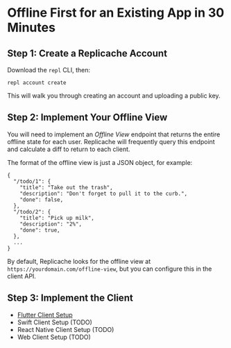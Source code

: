 # Offline First for an Existing App in 30 Minutes

## Step 1: Create a Replicache Account

Download the `repl` CLI, then:

```
repl account create
```

This will walk you through creating an account and uploading a public key.

## Step 2: Implement Your Offline View

You will need to implement an *Offline View* endpoint  that returns the entire offline state for each user. Replicache will frequently query this endpoint and calculate a diff to return to each client.

The format of the offline view is just a JSON object, for example:

```
{
  "/todo/1": {
    "title": "Take out the trash",
    "description": "Don't forget to pull it to the curb.",
    "done": false,
  },
  "/todo/2": {
    "title": "Pick up milk",
    "description": "2%",
    "done": true,
  },
  ...
}
```

By default, Replicache looks for the offline view at `https://yourdomain.com/offline-view`, but you can
configure this in the client API.

## Step 3: Implement the Client

* [Flutter Client Setup](flutter-setup.md)
* Swift Client Setup (TODO)
* React Native Client Setup (TODO)
* Web Client Setup (TODO)
